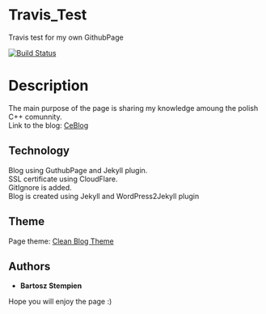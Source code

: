 # Travis_Test
Travis test for my own GithubPage

[![Build Status](https://travis-ci.org/dr4gon37/GithubPage.svg?branch=master)](https://travis-ci.org/dr4gon37/GithubPage)

# Description

The main purpose of the page is sharing my knowledge amoung the polish C++ comunnity. <br />
Link to the blog: [CeBlog](https://ceblog.pl)

## Technology
Blog using GuthubPage and Jekyll plugin.  <br />
SSL certificate using CloudFlare.  <br />
GitIgnore is added.  <br />
Blog is created using Jekyll and WordPress2Jekyll plugin

## Theme
Page theme: [Clean Blog Theme](https://github.com/BlackrockDigital/startbootstrap-clean-blog-jekyll)

## Authors
* **Bartosz Stempien** 

Hope you will enjoy the page :)

